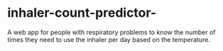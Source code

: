 # inhaler-count-predictor-
A web app for people with respiratory problems to know the number of times they need to use the inhaler per day based on the temperature. 
